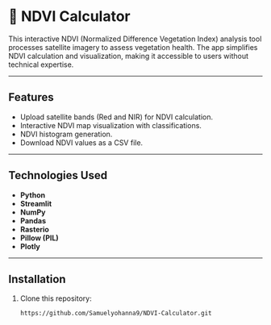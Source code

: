# 🌿 NDVI Calculator

This interactive NDVI (Normalized Difference Vegetation Index) analysis tool processes satellite imagery to assess vegetation health. The app simplifies NDVI calculation and visualization, making it accessible to users without technical expertise.  

---

## Features  
- Upload satellite bands (Red and NIR) for NDVI calculation.  
- Interactive NDVI map visualization with classifications.  
- NDVI histogram generation.  
- Download NDVI values as a CSV file.  

---

## Technologies Used  
- **Python**  
- **Streamlit**  
- **NumPy**  
- **Pandas**  
- **Rasterio**  
- **Pillow (PIL)**  
- **Plotly**  

---

## Installation  
1. Clone this repository:  
   ```bash
   https://github.com/Samuelyohanna9/NDVI-Calculator.git

